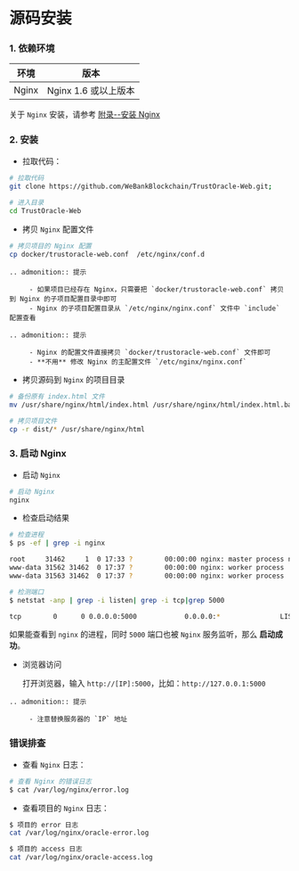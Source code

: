 # 源码安装

### 1. 依赖环境

| 环境  | 版本               |
| ----- | ------------------ |
| Nginx | Nginx 1.6 或以上版本 |

关于 `Nginx` 安装，请参考 [附录--安装 Nginx](../../TrustOracle-Service/appendix.html#install_nginx)

### 2. 安装

* 拉取代码：

```Bash
# 拉取代码
git clone https://github.com/WeBankBlockchain/TrustOracle-Web.git;
    
# 进入目录
cd TrustOracle-Web
```

* 拷贝 `Nginx` 配置文件
    
```Bash
# 拷贝项目的 Nginx 配置
cp docker/trustoracle-web.conf  /etc/nginx/conf.d
```

```eval_rst
.. admonition:: 提示

     - 如果项目已经存在 Nginx，只需要把 `docker/trustoracle-web.conf` 拷贝到 Nginx 的子项目配置目录中即可
     - Nginx 的子项目配置目录从 `/etc/nginx/nginx.conf` 文件中 `include` 配置查看
``` 

```eval_rst
.. admonition:: 提示

     - Nginx 的配置文件直接拷贝 `docker/trustoracle-web.conf` 文件即可
     - **不用** 修改 Nginx 的主配置文件 `/etc/nginx/nginx.conf`
```

* 拷贝源码到 `Nginx` 的项目目录


```Bash
# 备份原有 index.html 文件
mv /usr/share/nginx/html/index.html /usr/share/nginx/html/index.html.back

# 拷贝项目文件
cp -r dist/* /usr/share/nginx/html
```

### 3. 启动 Nginx

* 启动 `Nginx`

```Bash
# 启动 Nginx
nginx 
```

* 检查启动结果

```Bash
# 检查进程
$ ps -ef | grep -i nginx

root     31462     1  0 17:33 ?        00:00:00 nginx: master process nginx
www-data 31562 31462  0 17:37 ?        00:00:00 nginx: worker process
www-data 31563 31462  0 17:37 ?        00:00:00 nginx: worker process

# 检测端口
$ netstat -anp | grep -i listen| grep -i tcp|grep 5000

tcp        0      0 0.0.0.0:5000            0.0.0.0:*               LISTEN      31462/nginx: master
```

如果能查看到 `nginx` 的进程，同时 `5000` 端口也被 `Nginx` 服务监听，那么 **启动成功**。

* 浏览器访问
    
    打开浏览器，输入 `http://[IP]:5000`，比如：`http://127.0.0.1:5000`

```eval_rst
.. admonition:: 提示

     - 注意替换服务器的 `IP` 地址
```

### 错误排查
* 查看 `Nginx` 日志：

```Bash
# 查看 Nginx 的错误日志
$ cat /var/log/nginx/error.log
```

* 查看项目的 `Nginx` 日志：

```Bash
$ 项目的 error 日志
cat /var/log/nginx/oracle-error.log

$ 项目的 access 日志
cat /var/log/nginx/oracle-access.log
```

